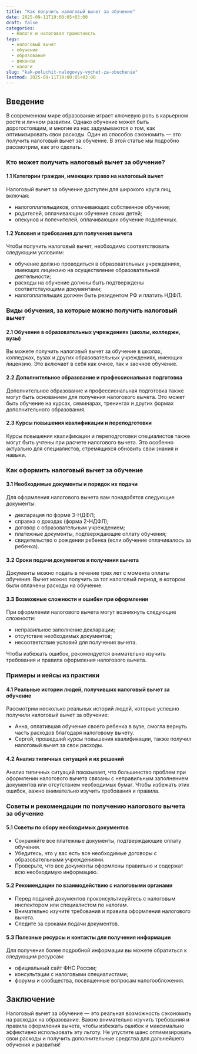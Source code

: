 ```yaml
---
title: "Как получить налоговый вычет за обучение"
date: 2025-09-11T19:00:05+03:00
draft: false
categories:
  - Налоги и налоговая грамотность
tags:
  - налоговый вычет
  - обучение
  - образование
  - финансы
  - налоги
slug: "kak-poluchit-nalogovyy-vychet-za-obuchenie"
lastmod: 2025-09-11T19:00:05+03:00
---
```


## Введение

В современном мире образование играет ключевую роль в карьерном росте и личном развитии. Однако обучение может быть дорогостоящим, и многие из нас задумываются о том, как оптимизировать свои расходы. Один из способов сэкономить — это получить налоговый вычет за обучение. В этой статье мы подробно рассмотрим, как это сделать.

### Кто может получить налоговый вычет за обучение?

#### 1.1 Категории граждан, имеющих право на налоговый вычет

Налоговый вычет за обучение доступен для широкого круга лиц, включая:

- налогоплательщиков, оплачивающих собственное обучение;
- родителей, оплачивающих обучение своих детей;
- опекунов и попечителей, оплачивающих обучение подопечных.

#### 1.2 Условия и требования для получения вычета

Чтобы получить налоговый вычет, необходимо соответствовать следующим условиям:

- обучение должно проводиться в образовательных учреждениях, имеющих лицензию на осуществление образовательной деятельности;
- расходы на обучение должны быть подтверждены соответствующими документами;
- налогоплательщик должен быть резидентом РФ и платить НДФЛ.

### Виды обучения, за которые можно получить налоговый вычет

#### 2.1 Обучение в образовательных учреждениях (школы, колледжи, вузы)

Вы можете получить налоговый вычет за обучение в школах, колледжах, вузах и других образовательных учреждениях, имеющих лицензию. Это включает в себя как очное, так и заочное обучение.

#### 2.2 Дополнительное образование и профессиональная подготовка

Дополнительное образование и профессиональная подготовка также могут быть основанием для получения налогового вычета. Это может быть обучение на курсах, семинарах, тренингах и других формах дополнительного образования.

#### 2.3 Курсы повышения квалификации и переподготовки

Курсы повышения квалификации и переподготовки специалистов также могут быть учтены при расчете налогового вычета. Это особенно актуально для специалистов, стремящихся обновить свои знания и навыки.

### Как оформить налоговый вычет за обучение

#### 3.1 Необходимые документы и порядок их подачи

Для оформления налогового вычета вам понадобятся следующие документы:

- декларация по форме 3-НДФЛ;
- справка о доходах (форма 2-НДФЛ);
- договор с образовательным учреждением;
- платежные документы, подтверждающие оплату обучения;
- свидетельство о рождении ребенка (если обучение оплачивалось за ребенка).

#### 3.2 Сроки подачи документов и получения вычета

Документы можно подать в течение трех лет с момента оплаты обучения. Вычет можно получить за тот налоговый период, в котором были оплачены расходы на обучение.

#### 3.3 Возможные сложности и ошибки при оформлении

При оформлении налогового вычета могут возникнуть следующие сложности:

- неправильное заполнение декларации;
- отсутствие необходимых документов;
- несоответствие условий для получения вычета.

Чтобы избежать ошибок, рекомендуется внимательно изучить требования и правила оформления налогового вычета.

### Примеры и кейсы из практики

#### 4.1 Реальные истории людей, получивших налоговый вычет за обучение

Рассмотрим несколько реальных историй людей, которые успешно получили налоговый вычет за обучение:

- Анна, оплатившая обучение своего ребенка в вузе, смогла вернуть часть расходов благодаря налоговому вычету.
- Сергей, прошедший курсы повышения квалификации, также получил налоговый вычет за свои расходы.

#### 4.2 Анализ типичных ситуаций и их решений

Анализ типичных ситуаций показывает, что большинство проблем при оформлении налогового вычета связаны с неправильным заполнением документов или отсутствием необходимых бумаг. Чтобы избежать этих ошибок, важно внимательно изучить требования и правила.

### Советы и рекомендации по получению налогового вычета за обучение

#### 5.1 Советы по сбору необходимых документов

- Сохраняйте все платежные документы, подтверждающие оплату обучения.
- Убедитесь, что у вас есть все необходимые договоры с образовательными учреждениями.
- Проверьте, что все документы оформлены правильно и содержат всю необходимую информацию.

#### 5.2 Рекомендации по взаимодействию с налоговыми органами

- Перед подачей документов проконсультируйтесь с налоговым инспектором или специалистом по налогам.
- Внимательно изучите требования и правила оформления налогового вычета.
- Следите за сроками подачи документов.

#### 5.3 Полезные ресурсы и контакты для получения информации

Для получения более подробной информации вы можете обратиться к следующим ресурсам:

- официальный сайт ФНС России;
- консультации с налоговыми специалистами;
- форумы и сообщества, посвященные вопросам налогообложения.

## Заключение

Налоговый вычет за обучение — это реальная возможность сэкономить на расходах на образование. Важно внимательно изучить требования и правила оформления вычета, чтобы избежать ошибок и максимально эффективно использовать эту льготу. Не упустите шанс оптимизировать свои расходы и получить дополнительные средства для дальнейшего обучения и развития!
